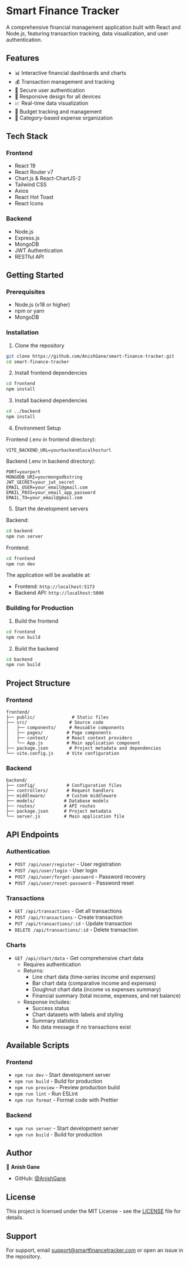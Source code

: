 # Smart Finance Tracker

A comprehensive financial management application built with React and Node.js, featuring transaction tracking, data visualization, and user authentication.

## Features

- 📊 Interactive financial dashboards and charts
- 💰 Transaction management and tracking
- 🔐 Secure user authentication
- 📱 Responsive design for all devices
- 📈 Real-time data visualization
- 🎯 Budget tracking and management
- 📝 Category-based expense organization

## Tech Stack

### Frontend
- React 19
- React Router v7
- Chart.js & React-ChartJS-2
- Tailwind CSS
- Axios
- React Hot Toast
- React Icons

### Backend
- Node.js
- Express.js
- MongoDB
- JWT Authentication
- RESTful API

## Getting Started

### Prerequisites
- Node.js (v18 or higher)
- npm or yarn
- MongoDB

### Installation

1. Clone the repository
```bash
git clone https://github.com/AnishGane/smart-finance-tracker.git
cd smart-finance-tracker
```

2. Install frontend dependencies
```bash
cd frontend
npm install
```

3. Install backend dependencies
```bash
cd ../backend
npm install
```

4. Environment Setup

Frontend (.env in frontend directory):
```env
VITE_BACKEND_URL=yourbackendlocalhosturl
```

Backend (.env in backend directory):
```env
PORT=yourport
MONGODB_URI=yourmongodbstring
JWT_SECRET=your_jwt_secret
EMAIL_USER=your_email@gmail.com
EMAIL_PASS=your_email_app_password
EMAIL_TO=your_email@gmail.com
```

5. Start the development servers

Backend:
```bash
cd backend
npm run server
```

Frontend:
```bash
cd frontend
npm run dev
```

The application will be available at:
- Frontend: `http://localhost:5173`
- Backend API: `http://localhost:5000`

### Building for Production

1. Build the frontend
```bash
cd frontend
npm run build
```

2. Build the backend
```bash
cd backend
npm run build
```

## Project Structure

### Frontend
```
frontend/
├── public/              # Static files
├── src/                # Source code
│   ├── components/     # Reusable components
│   ├── pages/         # Page components
│   ├── context/       # React context providers
│   └── App.js         # Main application component
├── package.json        # Project metadata and dependencies
└── vite.config.js     # Vite configuration
```

### Backend
```
backend/
├── config/            # Configuration files
├── controllers/       # Request handlers
├── middleware/        # Custom middleware
├── models/           # Database models
├── routes/           # API routes
├── package.json      # Project metadata
└── server.js         # Main application file
```

## API Endpoints

### Authentication
- `POST /api/user/register` - User registration
- `POST /api/user/login` - User login
- `POST /api/user/forgot-password` - Password recovery
- `POST /api/user/reset-password` - Password reset

### Transactions
- `GET /api/transactions` - Get all transactions
- `POST /api/transactions` - Create transaction
- `PUT /api/transactions/:id` - Update transaction
- `DELETE /api/transactions/:id` - Delete transaction

### Charts
- `GET /api/chart/data` - Get comprehensive chart data
  - Requires authentication
  - Returns:
    - Line chart data (time-series income and expenses)
    - Bar chart data (comparative income and expenses)
    - Doughnut chart data (income vs expenses summary)
    - Financial summary (total income, expenses, and net balance)
  - Response includes:
    - Success status
    - Chart datasets with labels and styling
    - Summary statistics
    - No data message if no transactions exist

## Available Scripts

### Frontend
- `npm run dev` - Start development server
- `npm run build` - Build for production
- `npm run preview` - Preview production build
- `npm run lint` - Run ESLint
- `npm run format` - Format code with Prettier

### Backend
- `npm run server` - Start development server
- `npm run build` - Build for production

## Author

👤 **Anish Gane**

- GitHub: [@AnishGane](https://github.com/AnishGane)

## License

This project is licensed under the MIT License - see the [LICENSE](LICENSE) file for details.

## Support

For support, email support@smartfinancetracker.com or open an issue in the repository.

